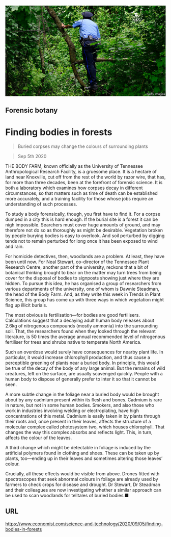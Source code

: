![](./images/20200905_STP002_0.jpg)

## Forensic botany

# Finding bodies in forests

> Buried corpses may change the colours of surrounding plants

> Sep 5th 2020

THE BODY FARM, known officially as the University of Tennessee Anthropological Research Facility, is a gruesome place. It is a hectare of land near Knoxville, cut off from the rest of the world by razor wire, that has, for more than three decades, been at the forefront of forensic science. It is both a laboratory which examines how corpses decay in different circumstances, so that matters such as time of death can be established more accurately, and a training facility for those whose jobs require an understanding of such processes.

To study a body forensically, though, you first have to find it. For a corpse dumped in a city this is hard enough. If the burial site is a forest it can be nigh impossible. Searchers must cover huge amounts of ground, and may therefore not do so as thoroughly as might be desirable. Vegetation broken by people burying bodies is easy to overlook. And soil perturbed by digging tends not to remain perturbed for long once it has been exposed to wind and rain.

For homicide detectives, then, woodlands are a problem. At least, they have been until now. For Neal Stewart, co-director of the Tennessee Plant Research Centre, another part of the university, reckons that a bit of botanical thinking brought to bear on the matter may turn trees from being cover for the disposal of bodies to signposts showing just where they are hidden. To pursue this idea, he has organised a group of researchers from various departments of the university, one of whom is Dawnie Steadman, the head of the Body Farm. And, as they write this week in Trends in Plant Science, this group has come up with three ways in which vegetation might flag up illicit burials.

The most obvious is fertilisation—for bodies are good fertilisers. Calculations suggest that a decaying adult human body releases about 2.6kg of nitrogenous compounds (mostly ammonia) into the surrounding soil. That, the researchers found when they looked through the relevant literature, is 50 times the average annual recommended level of nitrogenous fertiliser for trees and shrubs native to temperate North America.

Such an overdose would surely have consequences for nearby plant life. In particular, it would increase chlorophyll production, and thus cause a perceptible greening of plants near a buried body. In principle, this would be true of the decay of the body of any large animal. But the remains of wild creatures, left on the surface, are usually scavenged quickly. People with a human body to dispose of generally prefer to inter it so that it cannot be seen.

A more subtle change in the foliage near a buried body would be brought about by any cadmium present within its flesh and bones. Cadmium is rare in nature, but not in some human bodies. Smokers, and also those who work in industries involving welding or electroplating, have high concentrations of this metal. Cadmium is easily taken in by plants through their roots and, once present in their leaves, affects the structure of a molecular complex called photosystem two, which houses chlorophyll. That changes the way this complex absorbs and reflects light. This, in turn, affects the colour of the leaves.

A third change which might be detectable in foliage is induced by the artificial polymers found in clothing and shoes. These can be taken up by plants, too—ending up in their leaves and sometimes altering those leaves’ colour.

Crucially, all these effects would be visible from above. Drones fitted with spectroscopes that seek abnormal colours in foliage are already used by farmers to check crops for disease and drought. Dr Stewart, Dr Steadman and their colleagues are now investigating whether a similar approach can be used to scan woodlands for telltales of buried bodies.■

## URL

https://www.economist.com/science-and-technology/2020/09/05/finding-bodies-in-forests
